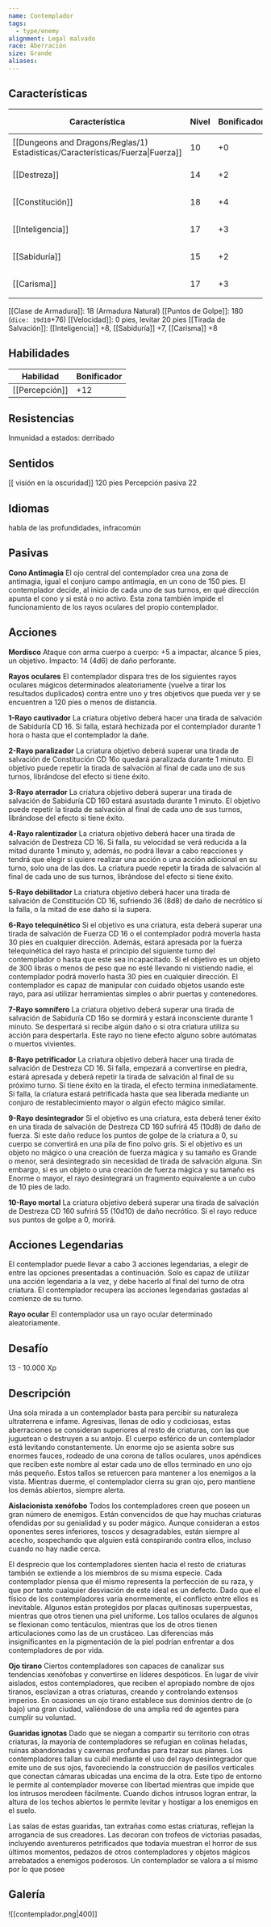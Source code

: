 ```yaml
---
name: Contemplador
tags:
  - type/enemy
alignment: Legal malvado
race: Aberración
size: Grande
aliases:
---
```


## Características

| Característica                                                                 | Nivel | Bonificador | Lanzar dado      |
| ------------------------------------------------------------------------------ | ----- | ----------- | ---------------- |
| [[Dungeons and Dragons/Reglas/1) Estadisticas/Características/Fuerza\|Fuerza]] | 10    | +0          | `dice: 1d20 + 0` |
| [[Destreza]]                                                                   | 14    | +2          | `dice: 1d20 + 0` |
| [[Constitución]]                                                               | 18    | +4          | `dice: 1d20 + 0` |
| [[Inteligencia]]                                                               | 17    | +3          | `dice: 1d20 + 0` |
| [[Sabiduría]]                                                                  | 15    | +2          | `dice: 1d20 + 0` |
| [[Carisma]]                                                                    | 17    | +3          | `dice: 1d20 + 0` |

[[Clase de Armadura]]: 18 (Armadura Natural)
[[Puntos de Golpe]]: 180 (`dice: 19d10`+76)
[[Velocidad]]: 0 pies, levitar 20 pies
[[Tirada de Salvación]]: [[Inteligencia]] +8, [[Sabiduría]] +7, [[Carisma]] +8

## Habilidades

| Habilidad      | Bonificador |
| -------------- | ----------- |
| [[Percepción]] | +12         |

## Resistencias

Inmunidad a estados: derribado

## Sentidos

[[ visión en la oscuridad]] 120 pies
Percepción pasiva 22

## Idiomas

habla de las profundidades, infracomún

## Pasivas

**Cono Antimagia**
El ojo central del contemplador crea una zona de antimagia, igual el conjuro campo antimagia, en un cono de 150 pies. El contemplador decide, al inicio de cada uno de sus turnos, en qué dirección apunta el cono y si está o no activo. Esta zona también impide el funcionamiento de los rayos oculares del propio contemplador.

## Acciones

**Mordisco**
Ataque con arma cuerpo a cuerpo: +5 a impactar, alcance 5 pies, un objetivo. 
Impacto: 14 (4d6) de daño perforante.

**Rayos oculares**
El contemplador dispara tres de los siguientes rayos oculares mágicos determinados aleatoriamente (vuelve a tirar los resultados duplicados) contra entre uno y tres objetivos que pueda ver y se encuentren a 120 pies o menos de distancia.

**1-Rayo cautivador**
La criatura objetivo deberá hacer una tirada de salvación de Sabiduría CD 16. Si falla, estará hechizada por el contemplador durante 1 hora o hasta que el contemplador la dañe.

**2-Rayo paralizador**
La criatura objetivo deberá superar una tirada de salvación de Constitución CD 16o quedará paralizada
durante 1 minuto. El objetivo puede repetir la tirada de salvación al
final de cada uno de sus turnos, librándose del efecto si tiene éxito.

**3-Rayo aterrador**
La criatura objetivo deberá superar una tirada de salvación de Sabiduría CD 160 estará asustada durante 1 minuto. El objetivo puede repetir la tirada de salvación al final de cada uno de sus turnos, librándose del efecto si tiene éxito.

**4-Rayo ralentizador**
La criatura objetivo deberá hacer una tirada de salvación de Destreza CD 16. Si falla, su velocidad se verá reducida a la mitad durante 1 minuto y, además, no podrá llevar a cabo reacciones y tendrá que elegir si quiere realizar una acción o una acción adicional en su turno, solo una de las dos.
La criatura puede repetir la tirada de salvación al final de cada uno de sus turnos, librándose del efecto si tiene éxito.

**5-Rayo debilitador**
La criatura objetivo deberá hacer una tirada de salvación de Constitución CD 16, sufriendo 36 (8d8) de daño de necrótico si la falla, o la mitad de ese daño si la supera.

**6-Rayo telequinético**
Si el objetivo es una criatura, esta deberá superar una tirada de salvación de Fuerza CD 16 o el contemplador podrá moverla hasta 30 pies en cualquier dirección. Además, estará apresada por la fuerza telequinética del rayo hasta el principio del siguiente turno del contemplador o hasta que este sea incapacitado.
Si el objetivo es un objeto de 300 libras o menos de peso que no esté llevando ni vistiendo nadie, el contemplador podrá moverlo hasta 30 pies en cualquier dirección. El contemplador es capaz de manipular con cuidado objetos usando este rayo, para así utilizar herramientas simples o abrir puertas y contenedores.

**7-Rayo somnífero**
La criatura objetivo deberá superar una tirada de salvación de Sabiduría CD 16o se dormirá y estará inconsciente durante 1 minuto. Se despertará si recibe algún daño o si otra criatura utiliza su acción para despertarla. Este rayo no tiene efecto alguno sobre autómatas o muertos vivientes.

**8-Rayo petrificador**
La criatura objetivo deberá hacer una tirada de salvación de Destreza CD 16. Si falla, empezará a convertirse en piedra, estará apresada y deberá repetir la tirada de salvación al final de su próximo turno. Si tiene éxito en la tirada, el efecto termina inmediatamente. Si falla, la criatura estará petrificada hasta que sea liberada mediante un conjuro de restablecimiento mayor o algún efecto mágico similar.

**9-Rayo desintegrador**
Si el objetivo es una criatura, esta deberá tener éxito en una tirada de salvación de Destreza CD 160 sufrirá 45 (10d8) de daño de fuerza. Si este daño reduce los puntos de golpe de la criatura a 0, su cuerpo se convertirá en una pila de fino polvo gris.
Si el objetivo es un objeto no mágico o una creación de fuerza mágica y su tamaño es Grande o menor, será desintegrado sin necesidad de tirada de salvación alguna. Sin embargo, si es un objeto o una creación de fuerza mágica y su tamaño es Enorme o mayor, el rayo desintegrará un fragmento equivalente a un cubo de 10 pies de lado.

**10-Rayo mortal**
La criatura objetivo deberá superar una tirada de salvación de Destreza CD 160 sufrirá 55 (10d10) de daño necrótico. Si el rayo reduce sus puntos de golpe a 0, morirá.

## Acciones Legendarias

El contemplador puede llevar a cabo 3 acciones legendarias, a elegir de entre las opciones presentadas a continuación. Solo es capaz de utilizar una acción legendaria a la vez, y debe hacerlo al final del turno de otra criatura. El contemplador recupera las acciones legendarias gastadas al comienzo de su turno.

**Rayo ocular**
El contemplador usa un rayo ocular determinado aleatoriamente.

## Desafío

13 - 10.000 Xp

## Descripción

Una sola mirada a un contemplador basta para percibir su naturaleza ultraterrena e infame. Agresivas, llenas de odio y codiciosas, estas aberraciones se consideran superiores al resto
de criaturas, con las que juguetean o destruyen a su antojo.
El cuerpo esférico de un contemplador está levitando constantemente. Un enorme ojo se asienta sobre sus enormes fauces, rodeado de una corona de tallos oculares, unos apéndices que reciben este nombre al estar cada uno de ellos terminado en uno ojo más pequeño. Estos tallos se retuercen para mantener a los enemigos a la vista. Mientras duerme, el contemplador cierra su gran ojo, pero mantiene los demás abiertos, siempre alerta.

**Aislacionista xenófobo**
Todos los contempladores creen que poseen un gran número de enemigos. Están convencidos de que hay muchas criaturas ofendidas por su genialidad y su poder mágico. Aunque consideran a estos oponentes seres inferiores, toscos y desagradables, están siempre al acecho, sospechando que alguien está conspirando contra ellos, incluso cuando no hay nadie cerca.

El desprecio que los contempladores sienten hacia el resto de criaturas también se extiende a los miembros de su misma especie. Cada contemplador piensa que él mismo representa la perfección de su raza, y que por tanto cualquier desviacíón de este ideal es un defecto. Dado que el físico de los contempladores varía enormemente, el conflicto entre ellos es inevitable. Algunos están protegidos por placas quitinosas superpuestas, mientras que otros tienen una piel uniforme. Los tallos oculares de algunos se flexionan como tentáculos, mientras que los de otros tienen articulaciones como las de un crustáceo. Las diferencias más insignificantes en la pigmentación de la piel podrían enfrentar a dos contempladores de por vida.

**Ojo tirano**
Ciertos contempladores son capaces de canalizar sus tendencias xenófobas y convertirse en líderes despóticos. En lugar de vivir aislados, estos contempladores, que reciben el apropiado nombre de ojos tiranos, esclavizan a otras criaturas, creando y controlando extensos imperios.
En ocasiones un ojo tirano establece sus dominios dentro de (o bajo) una gran ciudad, valiéndose de una amplia red de agentes para cumplir su voluntad.

**Guaridas ignotas**
Dado que se niegan a compartir su territorio con otras criaturas, la mayoría de contempladores se refugian en colinas heladas, ruinas abandonadas y cavernas profundas para trazar sus planes. Los contempladores tallan su cubil mediante el uso del rayo desintegrador que emite uno de sus ojos, favoreciendo la construcción de pasillos verticales que conectan cámaras ubicadas una encima de la otra. Este tipo de
entorno le permite al contemplador moverse con libertad mientras que impide que los intrusos merodeen fácilmente. Cuando dichos intrusos logran entrar, la altura de los techos abiertos le permite levitar y hostigar a los enemigos en el suelo.

Las salas de estas guaridas, tan extrañas como estas criaturas, reflejan la arrogancia de sus creadores. Las decoran con trofeos de victorias pasadas, incluyendo aventureros petrificados que todavía muestran el horror de sus últimos momentos, pedazos de otros contempladores y objetos mágicos arrebatados a enemigos poderosos. Un contemplador se valora a sí mismo por lo que posee


## Galería


![[contemplador.png|400]]